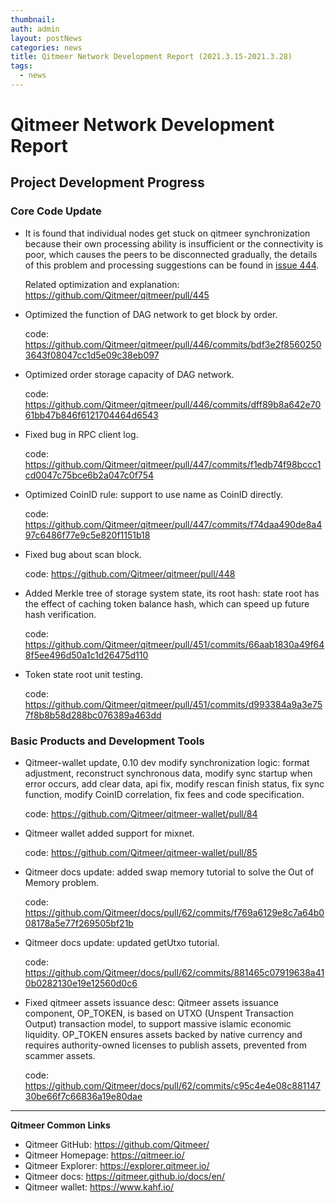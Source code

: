 ```yaml
---
thumbnail: 
auth: admin
layout: postNews
categories: news
title: Qitmeer Network Development Report (2021.3.15-2021.3.28)
tags:
  - news
---
```




# Qitmeer Network Development Report

## Project Development Progress

### Core Code Update

- It is found that individual nodes get stuck on qitmeer synchronization because their own processing ability is insufficient or the connectivity is poor, which causes the peers to be disconnected gradually, the details of this problem and processing suggestions can be found in [issue 444](https://github.com/Qitmeer/qitmeer/issues/444).

  Related optimization and explanation:
https://github.com/Qitmeer/qitmeer/pull/445

- Optimized the function of DAG network to get block by order.

  code:
https://github.com/Qitmeer/qitmeer/pull/446/commits/bdf3e2f85602503643f08047cc1d5e09c38eb097

- Optimized order storage capacity of DAG network.

  code:
https://github.com/Qitmeer/qitmeer/pull/446/commits/dff89b8a642e7061bb47b846f6121704464d6543

- Fixed bug in RPC client log.

  code:
https://github.com/Qitmeer/qitmeer/pull/447/commits/f1edb74f98bccc1cd0047c75bce6b2a047c0f754

- Optimized CoinID rule: support to use name as CoinID directly.

  code:
https://github.com/Qitmeer/qitmeer/pull/447/commits/f74daa490de8a497c6486f77e9c5e820f1151b18

- Fixed bug about scan block.

  code:
https://github.com/Qitmeer/qitmeer/pull/448

- Added Merkle tree of storage system state, its root hash: state root has the effect of caching token balance hash, which can speed up future hash verification.

  code:
https://github.com/Qitmeer/qitmeer/pull/451/commits/66aab1830a49f648f5ee496d50a1c1d26475d110

- Token state root unit testing.

  code:
https://github.com/Qitmeer/qitmeer/pull/451/commits/d993384a9a3e757f8b8b58d288bc076389a463dd

### Basic Products and Development Tools

- Qitmeer-wallet update, 0.10 dev modify synchronization logic: format adjustment, reconstruct synchronous data, modify sync startup when error occurs, add clear data, api fix, modify rescan finish status, fix sync function, modify CoinID correlation, fix fees and code specification.

  code:
https://github.com/Qitmeer/qitmeer-wallet/pull/84

- Qitmeer wallet added support for mixnet.

  code:
https://github.com/Qitmeer/qitmeer-wallet/pull/85

- Qitmeer docs update: added swap memory tutorial to solve the Out of Memory problem.

  code:
https://github.com/Qitmeer/docs/pull/62/commits/f769a6129e8c7a64b008178a5e77f269505bf21b

- Qitmeer docs update: updated getUtxo tutorial.

  code:
https://github.com/Qitmeer/docs/pull/62/commits/881465c07919638a410b0282130e19e12560d0c6

- Fixed qitmeer assets issuance desc: Qitmeer assets issuance component, OP_TOKEN, is based on UTXO (Unspent Transaction Output) transaction model, to support massive islamic economic liquidity. OP_TOKEN ensures assets backed by native currency and requires authority-owned licenses to publish assets, prevented from scammer assets.

  code:
https://github.com/Qitmeer/docs/pull/62/commits/c95c4e4e08c88114730be66f7c66836a19e80dae

-------------------

**Qitmeer Common Links**

* Qitmeer GitHub: https://github.com/Qitmeer/
* Qitmeer Homepage: https://qitmeer.io/
* Qitmeer Explorer: https://explorer.qitmeer.io/
* Qitmeer docs: https://qitmeer.github.io/docs/en/
* Qitmeer wallet: https://www.kahf.io/